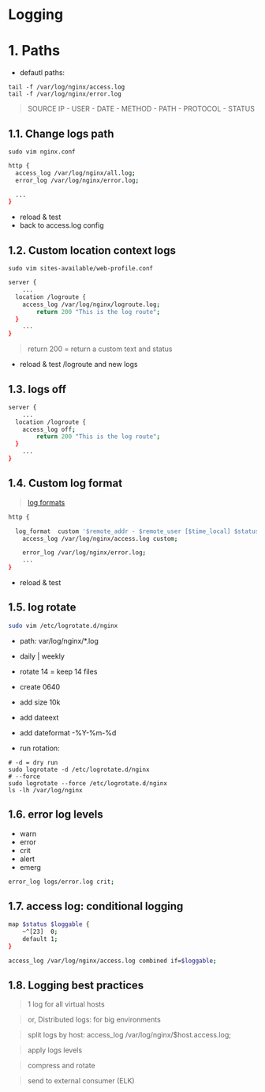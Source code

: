 # Logging <!-- omit in toc -->

# 1. Paths
- defautl paths:
```
tail -f /var/log/nginx/access.log
tail -f /var/log/nginx/error.log
```
> SOURCE IP - USER - DATE - METHOD - PATH - PROTOCOL - STATUS

## 1.1. Change logs path
```
sudo vim nginx.conf
```
```sh
http {
  access_log /var/log/nginx/all.log;
  error_log /var/log/nginx/error.log;

  ...
}
```
- reload & test
- back to access.log config

## 1.2. Custom location context logs
```
sudo vim sites-available/web-profile.conf
```
```sh
server {
	...
  location /logroute {
    access_log /var/log/nginx/logroute.log;
		return 200 "This is the log route";
  }
	...
}
```
> return 200 = return a custom text and status

- reload & test /logroute and new logs


## 1.3. logs off
```sh
server {
	...
  location /logroute {
    access_log off;
		return 200 "This is the log route";
  }
	...
}
```

## 1.4. Custom log format
> [log formats](https://docs.nginx.com/nginx/admin-guide/monitoring/logging/)
```sh
http {

  log_format  custom '$remote_addr - $remote_user [$time_local] $status';
	access_log /var/log/nginx/access.log custom;

	error_log /var/log/nginx/error.log;
	...
}
```
- reload & test

## 1.5. log rotate
```sh
sudo vim /etc/logrotate.d/nginx
```
- path: var/log/nginx/*.log
- daily | weekly
- rotate 14 = keep 14 files
- create 0640

- add size 10k
- add dateext
- add dateformat -%Y-%m-%d

- run rotation:
```
# -d = dry run
sudo logrotate -d /etc/logrotate.d/nginx
# --force
sudo logrotate --force /etc/logrotate.d/nginx
ls -lh /var/log/nginx
```

## 1.6. error log levels
- warn
- error
- crit
- alert
- emerg
```sh
error_log logs/error.log crit;
```
## 1.7. access log: conditional logging
```sh
map $status $loggable {
    ~^[23]  0;
    default 1;
}

access_log /var/log/nginx/access.log combined if=$loggable;
```

## 1.8. Logging best practices
> 1 log for all virtual hosts

> or, Distributed logs: for big environments

> split logs by host: access_log /var/log/nginx/$host.access.log;

> apply logs levels

> compress and rotate

> send to external consumer (ELK)

